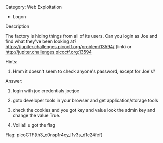 Category: Web Exploitation


- Logon


Description

The factory is hiding things from all of its users. Can you login as Joe and find what they've been looking at? https://jupiter.challenges.picoctf.org/problem/13594/ (link) or http://jupiter.challenges.picoctf.org:13594


Hints:

1. Hmm it doesn't seem to check anyone's password, except for Joe's?


Answer:

1. login with joe credentials joe:joe

2. goto developer tools in your browser and get application/storage tools

3. check the cookies and you got key and value look the admin key and change the value True.

4. Voilla!! u got the flag


Flag: picoCTF{th3_c0nsp1r4cy_l1v3s_d1c24fef}
